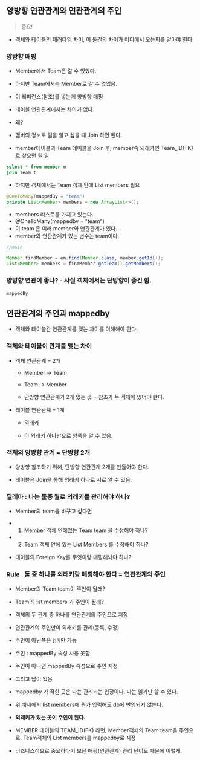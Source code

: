 ## 양방향 연관관계와 연관관계의 주인

> 중요!

- 객체와 테이블의 패러다임 차이, 이 둘간의 차이가 어디에서 오는지를 알아야 한다.

### 양방향 매핑

- Member에서 Team은 갈 수 있었다.
- 하지만 Team에서는 Member로 갈 수 없었음.

- 이 레퍼런스(참조)를 넣는게 양방향 매핑

- 테이블 연관관계에서는 차이가 없다.
- 왜?

- 멤버의 정보로 팀을 알고 싶을 때 Join 하면 된다.

- member테이블과 Team 테이블을 Join 후, member속 외래키인 Team_ID(FK)로 찾으면 될 일

```SQL
select * from member m
join Team t
```

- 하지만 객체에서는 Team 객체 안에 List members 필요

```java
@OneToMany(mappedBy = "team")
private List<Member> members = new ArrayList<>();
```

- members 리스트를 가지고 있는다.
- @OneToMany(mappedby = "team")
- 이 team 은 여러 member와 연관관계가 있다.
- member와 연관관계가 있는 변수는 team이다.

```java
//main

Member findMember = em.find(Member.class, member.getId());
List<Member> members = findMember.getTeam().getMembers();
```

### 양방향 연관이 좋나? - 사실 객체에서는 단방향이 좋긴 함.

```
mappedBy
```

## 연관관계의 주인과 mappedby

- 객체와 테이블간 연관관계를 맺는 차이를 이해해야 한다.

### 객체와 테이블이 관계를 맺는 차이

- 객체 연관관계 = 2개

  - Member -> Team

  - Team -> Member

  - 단방향 연관관계가 2개 있는 것 = 참조가 두 객체에 있어야 한다.

- 테이블 연관관계 = 1개

  - 외래키

  - 이 외래키 하나만으로 양쪽을 알 수 있음.

### 객체의 양방향 관계 = 단방향 2개

- 양방향 참조하기 위해, 단방향 연관관계 2개를 만들어야 한다.

- 테이블은 Join을 통해 외래키 하나로 서로 알 수 있음.

### 딜레마 : 나는 둘중 뭘로 외래키를 관리해야 하나?

- Member의 team을 바꾸고 싶다면

- 1. Member 객체 안에있는 Team team 을 수정해야 하나?

- 2. Team 객체 안에 있는 List Members 를 수정해야 하나?

- 테이블의 Foreign Key를 무엇이랑 매핑해놔야 하나?

### Rule . 둘 중 하나를 외래키랑 매핑해야 한다 = 연관관계의 주인

- Member의 Team team이 주인이 될래?

- Team의 list members 가 주인이 될래?

- 객체의 두 관계 중 하나를 연관관계의 주인으로 지정
- 연관관계의 주인만이 외래키를 관리(등록, 수정)

- 주인이 아닌쪽은 `읽기`만 가능

- 주인 : mappedBy 속성 사용 못함

- 주인이 아니면 mappedBy 속성으로 주인 지정

- 그리고 답이 있음

- mappedby 가 적힌 곳은 나는 관리되는 입장이다. 나는 읽기만 할 수 있다.

- 위 예제에서 list members에 뭔가 입력해도 db에 반영되지 않는다.

- **외래키가 있는 곳이 주인이 된다.**

- MEMBER 테이블의 TEAM_ID(FK) 라면, Member객체의 Team team을 주인으로, Team객체의 List members를 mappedby로 지정

- 비즈니스적으로 중요하다기 보단 매핑(연관관계) 관리 난이도 때문에 이렇게.
